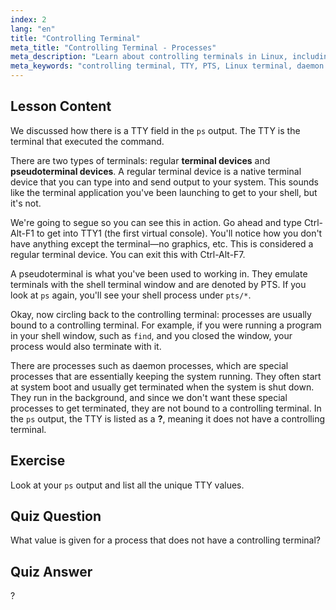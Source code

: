 ```yaml
---
index: 2
lang: "en"
title: "Controlling Terminal"
meta_title: "Controlling Terminal - Processes"
meta_description: "Learn about controlling terminals in Linux, including TTY vs. PTS, and how processes are bound to them. Understand daemon processes. Start your Linux journey!"
meta_keywords: "controlling terminal, TTY, PTS, Linux terminal, daemon processes, Linux beginner, Linux tutorial, Linux guide"
---
```


## Lesson Content

We discussed how there is a TTY field in the `ps` output. The TTY is the terminal that executed the command.

There are two types of terminals: regular **terminal devices** and **pseudoterminal devices**. A regular terminal device is a native terminal device that you can type into and send output to your system. This sounds like the terminal application you've been launching to get to your shell, but it's not.

We're going to segue so you can see this in action. Go ahead and type Ctrl-Alt-F1 to get into TTY1 (the first virtual console). You'll notice how you don't have anything except the terminal—no graphics, etc. This is considered a regular terminal device. You can exit this with Ctrl-Alt-F7.

A pseudoterminal is what you've been used to working in. They emulate terminals with the shell terminal window and are denoted by PTS. If you look at `ps` again, you'll see your shell process under `pts/*`.

Okay, now circling back to the controlling terminal: processes are usually bound to a controlling terminal. For example, if you were running a program in your shell window, such as `find`, and you closed the window, your process would also terminate with it.

There are processes such as daemon processes, which are special processes that are essentially keeping the system running. They often start at system boot and usually get terminated when the system is shut down. They run in the background, and since we don't want these special processes to get terminated, they are not bound to a controlling terminal. In the `ps` output, the TTY is listed as a **?**, meaning it does not have a controlling terminal.

## Exercise

Look at your `ps` output and list all the unique TTY values.

## Quiz Question

What value is given for a process that does not have a controlling terminal?

## Quiz Answer

?
